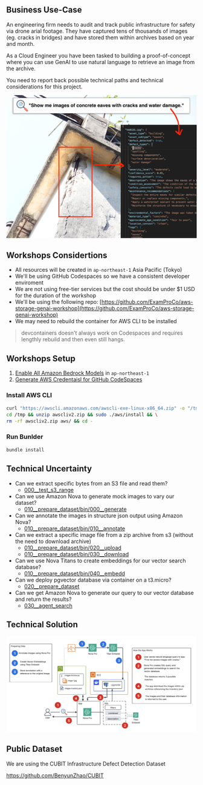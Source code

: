 ## Business Use-Case

An engineering firm needs to audit and track public infrastructure for safety via drone arial footage. They have captured tens of thousands of images (eg. cracks in bridges) and have stored them within archives based on year and month.

As a Cloud Engineer you have been tasked to building a proof-of-concept where you can use GenAI to use natural language to retrieve an image from the archive.

You need to report back possible technical paths and technical considerations for this project.

![](./docs/image-example.jpg)

## Workshops Considertions

- All resources will be created in `ap-northeast-1` Asia Pacific (Tokyo)
- We'll be using GitHub Codespaces so we have a consistent developer enviroment 
- We are not using free-tier services but the cost should be under $1 USD for the duration of the workshop
- We'll be using the following repo: [https://github.com/ExamProCo/aws-storage-genai-workshop](https://github.com/ExamProCo/aws-storage-genai-workshop)
- We may need to rebuild the container for AWS CLI to be installed


> devcontainers doesn't always work on Codespaces and requires lengthly rebuild and then even still hangs.

## Workshops Setup 

1. [Enable All Amazon Bedrock Models](https://ap-northeast-1.console.aws.amazon.com/bedrock/home?region=ap-northeast-1#/modelaccess) in `ap-northeast-1`
2. [Generate AWS Credentaisl for GitHub CodeSpaces](https://us-east-1.console.aws.amazon.com/iam/home?region=ap-northeast-1#/users)


### Install AWS CLI

```sh
curl "https://awscli.amazonaws.com/awscli-exe-linux-x86_64.zip" -o "/tmp/awscliv2.zip" && \
cd /tmp && unzip awscliv2.zip && sudo ./aws/install && \
rm -rf awscliv2.zip aws/ && cd -
```

### Run Bunlder

```sh
bundle install
```


## Technical Uncertainty

- Can we extract specific bytes from an S3 file and read them?
  - [000__test_s3_range](./000__test_s3_range/Readme.md)
- Can we use Amazon Nova to generate mock images to vary our dataset?
  - [010__prepare_dataset/bin/000__generate](./010__prepare_dataset/bin/000__generate)
- Can we annotate the images in structure json output using Amazon Nova?
  - [010__prepare_dataset/bin/010__annotate](./010__prepare_dataset/bin/010__annotate)
- Can we extract a specific image file from a zip archive from s3 (without the need to download archive)
  - [010__prepare_dataset/bin/020__upload](./010__prepare_dataset/bin/020__upload)
  - [010__prepare_dataset/bin/030__download](./010__prepare_dataset/bin/030__download)
- Can we use Nova Titans to create embeddings for our vector search database?
  - [010__prepare_dataset/bin/040__embedd](./010__prepare_dataset/bin/040__embedd)
- Can we deploy pgvector database via container on a t3.micro?
  - [020__prepare_dataset](./020__prepare_dataset/Readme.md)
- Can we get Amazon Nova to generate our query to our vector database and return the results?
  - [030__agent_search](./030__agent_search/Readme.md)


## Technical Solution

![](./docs/diagram.png)


## Public Dataset

We are using the CUBIT Infrastructure Defect Detection Dataset

https://github.com/BenyunZhao/CUBIT